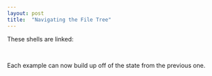 ```yaml
---
layout: post
title:  "Navigating the File Tree"
---
```

<script>
window.onload = function() {
    var fs = new MyFS();
    
    var shell_1 = new Shell(new LayeredFilesystem(fs), document.getElementById("shell_1"));
    shell_1.main();
    
    var shell_2 = new Shell(new LayeredFilesystem(fs), document.getElementById("shell_2"));
    shell_2.main();
};
</script>

These shells are linked:

<div id="shell_1"></div>
<br>
<div id="shell_2"></div>

Each example can now build up off of the state from the previous one.
